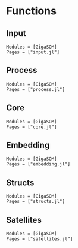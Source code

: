 # Functions

## Input

```@autodocs
Modules = [GigaSOM]
Pages = ["input.jl"]
```

## Process

```@autodocs
Modules = [GigaSOM]
Pages = ["process.jl"]
```

## Core

```@autodocs
Modules = [GigaSOM]
Pages = ["core.jl"]
```

## Embedding

```@autodocs
Modules = [GigaSOM]
Pages = ["embedding.jl"]
```

## Structs

```@autodocs
Modules = [GigaSOM]
Pages = ["structs.jl"]
```

## Satellites

```@autodocs
Modules = [GigaSOM]
Pages = ["satellites.jl"]
```
